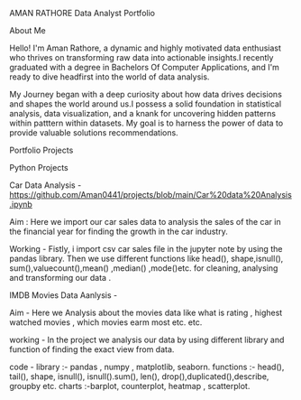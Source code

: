 AMAN RATHORE Data Analyst Portfolio

About Me

Hello! I'm Aman Rathore, a dynamic and highly motivated data enthusiast who thrives on transforming raw data into actionable insights.I recently graduated with a degree in Bachelors Of Computer Applications, and I'm ready to dive headfirst into the world of data analysis.

My Journey began with a deep curiosity about how data drives decisions and shapes the world around us.I possess a solid foundation in statistical analysis, data visualization, and a knank for uncovering hidden patterns within patttern within datasets. My goal is to harness the power of data to provide valuable solutions recommendations.

Portfolio Projects

Python Projects

Car Data Analysis - https://github.com/Aman0441/projects/blob/main/Car%20data%20Analysis.ipynb

Aim : Here we import our car sales data to analysis the sales of the car in the financial year for finding the growth in the car industry. 

Working - Fistly, i import csv car sales file in the jupyter note by using the pandas library. Then we use different functions like head(), shape,isnull(), sum(),valuecount(),mean() ,median() ,mode()etc. for cleaning, analysing and transforming our data .

IMDB Movies Data Aanlysis - 

Aim - Here we Analysis about the movies data like what is rating , highest watched movies , which movies earm most etc. etc. 

working - In the project we analysis our data by using different library and function of finding the exact view from data. 

code - library :- pandas , numpy , matplotlib, seaborn.
       functions :- head(), tail(), shape, isnull(), isnull().sum(), len(), drop(),duplicated(),describe, groupby etc. 
       charts :-barplot, counterplot, heatmap , scatterplot.



